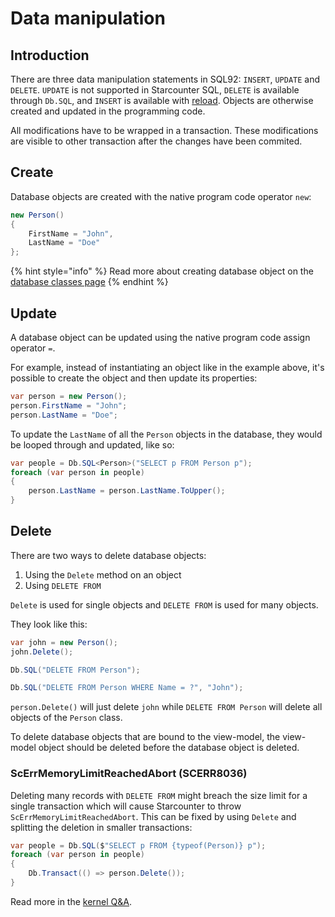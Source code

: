 # Data manipulation

## Introduction

There are three data manipulation statements in SQL92: `INSERT`, `UPDATE` and `DELETE`. `UPDATE` is not supported in Starcounter SQL, `DELETE` is available through `Db.SQL`, and `INSERT` is available with [reload](../working-with-starcounter/using-unload-reload-to-modify-database-schema.md). Objects are otherwise created and updated in the programming code.

All modifications have to be wrapped in a transaction. These modifications are visible to other transaction after the changes have been commited.

## Create

Database objects are created with the native program code operator `new`:

```csharp
new Person()
{
    FirstName = "John",
    LastName = "Doe"
};
```

{% hint style="info" %}
Read more about creating database object on the [database classes page](database-classes.md#create-database-objects)
{% endhint %}

## Update

A database object can be updated using the native program code assign operator `=`.

For example, instead of instantiating an object like in the example above, it's possible to create the object and then update its properties:

```csharp
var person = new Person();
person.FirstName = "John";
person.LastName = "Doe";
```

To update the `LastName` of all the `Person` objects in the database, they would be looped through and updated, like so:

```csharp
var people = Db.SQL<Person>("SELECT p FROM Person p");
foreach (var person in people)
{
    person.LastName = person.LastName.ToUpper();
}
```

## Delete

There are two ways to delete database objects:

1. Using the `Delete` method on an object
2. Using `DELETE FROM`

`Delete` is used for single objects and `DELETE FROM` is used for many objects.

They look like this:

```csharp
var john = new Person();
john.Delete();

Db.SQL("DELETE FROM Person");

Db.SQL("DELETE FROM Person WHERE Name = ?", "John");
```

`person.Delete()` will just delete `john` while `DELETE FROM Person` will delete all objects of the `Person` class.

To delete database objects that are bound to the view-model, the view-model object should be deleted before the database object is deleted.

### ScErrMemoryLimitReachedAbort \(SCERR8036\)

Deleting many records with `DELETE FROM` might breach the size limit for a single transaction which will cause Starcounter to throw `ScErrMemoryLimitReachedAbort`. This can be fixed by using `Delete` and splitting the deletion in smaller transactions: 

```csharp
var people = Db.SQL($"SELECT p FROM {typeof(Person)} p");
foreach (var person in people)
{
    Db.Transact(() => person.Delete());
}
```

Read more in the [kernel Q&A](../working-with-starcounter/kernel-questions-and-answers.md).

